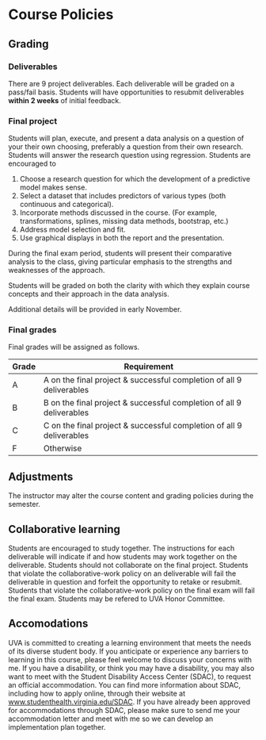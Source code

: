 # Course Policies

## Grading

### Deliverables 
There are 9 project deliverables.  Each deliverable will be graded on a pass/fail basis. Students will have opportunities to resubmit deliverables **within 2 weeks** of initial feedback. 

### Final project

Students will plan, execute, and present a data analysis on a question of your their own choosing, preferably a question from their own research.  Students will answer the research question using regression.  Students are encouraged to

1.  Choose a research question for which the development of a predictive model makes sense.
1.  Select a dataset that includes predictors of various types (both continuous and categorical).
1.  Incorporate methods discussed in the course. (For example, transformations, splines, missing data methods, bootstrap, etc.)
1.  Address model selection and fit.
1.  Use graphical displays in both the report and the presentation.
    
During the final exam period, students will present their comparative analysis to the class, giving particular emphasis to the strengths and weaknesses of the approach.

Students will be graded on both the clarity with which they explain course concepts and their approach in the data analysis.

Additional details will be provided in early November.

### Final grades

Final grades will be assigned as follows.

| Grade | Requirement |
|---|---|
| A | A on the final project & successful completion of all 9 deliverables |
| B | B on the final project & successful completion of all 9 deliverables |
| C | C on the final project & successful completion of all 9 deliverables |
| F | Otherwise |

## Adjustments

The instructor may alter the course content and grading policies during the semester.

## Collaborative learning

Students are encouraged to study together.  The instructions for each deliverable will indicate if and how students may work together on the deliverable.
Students should not collaborate on the final project.  Students that violate the collaborative-work policy on an deliverable will fail the deliverable in
question and forfeit the opportunity to retake or resubmit.  Students that violate the collaborative-work policy on the final exam will fail the final exam.
Students may be refered to UVA Honor Committee.

## Accomodations

UVA is committed to creating a learning environment that meets the needs of its diverse student body. If you anticipate or experience any barriers to learning in this course, please feel welcome to discuss your concerns with me. If you have a disability, or think you may have a disability, you may also want to meet with the Student Disability Access Center (SDAC), to request an official accommodation. You can find more information about SDAC, including how to apply online, through their website at www.studenthealth.virginia.edu/SDAC. If you have already been approved for accommodations through SDAC, please make sure to send me your accommodation letter and meet with me so we can develop an implementation plan together.
